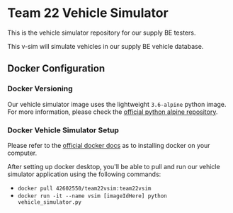 # Team 22 Vehicle Simulator 

This is the vehicle simulator repository for our supply BE testers.

This v-sim will simulate vehicles in our supply BE vehicle database.

## Docker Configuration

### Docker Versioning

Our vehicle simulator image uses the lightweight `3.6-alpine` python image. For more information, please check the [official python alpine repository](https://github.com/docker-library/python/blob/ac47c1bc7bffe22af0c4193f1b1656ca07a24a97/3.6/alpine3.11/Dockerfile). 

### Docker Vehicle Simulator Setup

Please refer to the [official docker docs](https://docs.docker.com/get-docker/) as to installing docker on your computer. 

After setting up docker desktop, you'll be able to pull and run our vehicle simulator application using the following commands:

* `docker pull 42602550/team22vsim:team22vsim`
* `docker run -it --name vsim [imageIdHere] python vehicle_simulator.py`

